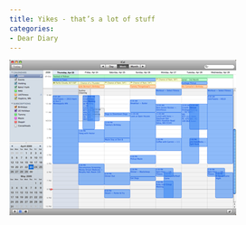 ```yaml
---
title: Yikes - that’s a lot of stuff
categories:
- Dear Diary
---
```


![](/assets/posts/2009/91ee86a5b60656cdd73b040332c61248.png)
